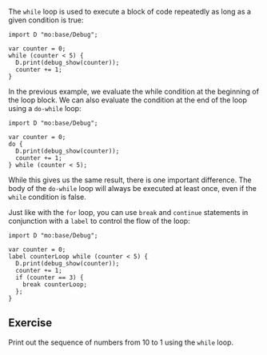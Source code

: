 The `while` loop is used to execute a block of code repeatedly as long as a given condition is true:

```motoko
import D "mo:base/Debug";

var counter = 0;
while (counter < 5) {
  D.print(debug_show(counter));
  counter += 1;
}
```

In the previous example, we evaluate the while condition at the beginning of the loop block.
We can also evaluate the condition at the end of the loop using a `do-while` loop:

```motoko
import D "mo:base/Debug";

var counter = 0;
do {
  D.print(debug_show(counter));
  counter += 1;
} while (counter < 5);
```

While this gives us the same result, there is one important difference. The body of the `do-while`
loop will always be executed at least once, even if the `while` condition is false.

Just like with the `for` loop, you can use `break` and `continue` statements in conjunction with a
`label` to control the flow of the loop:

```motoko
import D "mo:base/Debug";

var counter = 0;
label counterLoop while (counter < 5) {
  D.print(debug_show(counter));
  counter += 1;
  if (counter == 3) {
    break counterLoop;
  };
}
```

## Exercise

Print out the sequence of numbers from 10 to 1 using the `while` loop.
